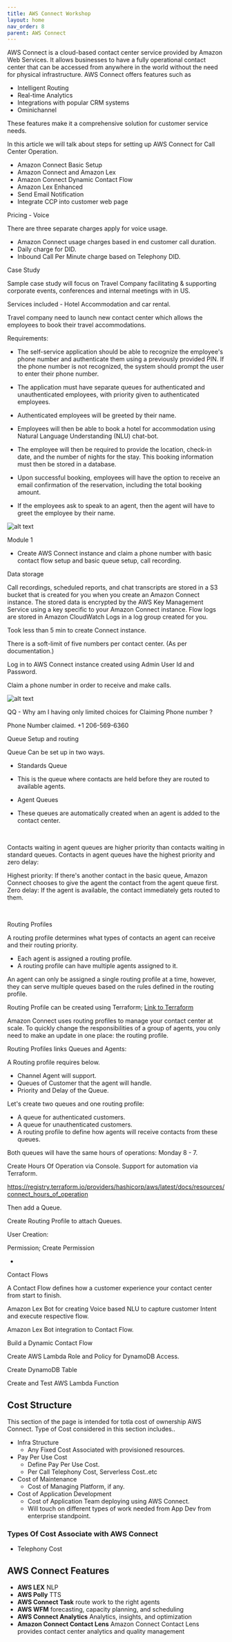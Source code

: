 ```yaml
---
title: AWS Connect Workshop
layout: home
nav_order: 8
parent: AWS Connect
---
```



AWS Connect is a cloud-based contact center service provided by Amazon Web Services. It allows businesses to have a fully operational contact center that can be accessed from anywhere in the world without the need for physical infrastructure. AWS Connect offers features such as 

- Intelligent Routing
- Real-time Analytics  
- Integrations with popular CRM systems
- Ominichannel


These features make it a comprehensive solution for customer service needs.

In this article we will talk about steps for setting up AWS Connect for Call Center Operation.

- Amazon Connect Basic Setup
- Amazon Connect and Amazon Lex
- Amazon Connect Dynamic Contact Flow
- Amazon Lex Enhanced
- Send Email Notification
- Integrate CCP into customer web page



Pricing  - Voice

There are three separate charges apply for voice usage.

- Amazon Connect usage charges based in end customer call duration.
- Daily charge for DID.
- Inbound Call Per Minute charge based on Telephony DID.



Case Study


Sample case study will focus on Travel Company facilitating & supporting corporate events, conferences and internal meetings with in US.

Services included - Hotel Accommodation and car rental.

Travel company need to launch new contact center which allows the employees to book their travel accommodations.

Requirements:

- The self-service application should be able to recognize the employee's phone number and authenticate them using a previously provided PIN. If the phone number is not recognized, the system should prompt the user to enter their phone number.

- The application must have separate queues for authenticated and unauthenticated employees, with priority given to authenticated employees.

- Authenticated employees will be greeted by their name.

- Employees will then be able to book a hotel for accommodation using Natural Language Understanding (NLU) chat-bot.

- The employee will then be required to provide the location, check-in date, and the number of nights for the stay. This booking information must then be stored in a database.

- Upon successful booking, employees will have the option to receive an email confirmation of the reservation, including the total booking amount.

- If the employees ask to speak to an agent, then the agent will have to greet the employee by their name.


![alt text](aws_connect_workshop.png)


Module 1

- Create AWS Connect instance and claim a phone number with basic contact flow setup and basic queue setup, call recording.


Data storage 

Call recordings, scheduled reports, and chat transcripts are stored in a S3 bucket that is created for you when you create an Amazon Connect instance. The stored data is encrypted by the AWS Key Management Service using a key specific to your Amazon Connect instance. Flow logs are stored in Amazon CloudWatch Logs in a log group created for you.

Took less than 5 min to create Connect instance.

There is a soft-limit of five numbers per contact center. (As per documentation.)


Log in to AWS Connect instance created using Admin User Id and Password.

Claim a phone number in order to receive and make calls.

![alt text](aws_connect_claim_phone.png.png)


QQ - Why am I having only limited choices for Claiming Phone number ?

Phone Number claimed.
+1 206-569-6360 


Queue Setup and routing

Queue Can be set up in two ways.

- Standards Queue 
* This is the queue where contacts are held before they are routed to available agents. 

- Agent Queues
* These queues are automatically created when an agent is added to the contact center.

<br>

Contacts waiting in agent queues are higher priority than contacts waiting in standard queues. Contacts in agent queues have the highest priority and zero delay:

Highest priority: If there's another contact in the basic queue, Amazon Connect chooses to give the agent the contact from the agent queue first.
Zero delay: If the agent is available, the contact immediately gets routed to them.

<br>

Routing Profiles

A routing profile determines what types of contacts an agent can receive and their routing priority.

- Each agent is assigned a routing profile.
- A routing profile can have multiple agents assigned to it.

An agent can only be assigned a single routing profile at a time, however, they can serve multiple queues based on the rules defined in the routing profile.

Routing Profile can be created using Terraform;
[Link to Terraform](https://registry.terraform.io/providers/hashicorp/aws/latest/docs/resources/connect_routing_profile)


Amazon Connect uses routing profiles to manage your contact center at scale. To quickly change the responsibilities of a group of agents, you only need to make an update in one place: the routing profile.


Routing Profiles links Queues and Agents:

A Routing profile requires below.

- Channel Agent will support.
- Queues of Customer that the agent will handle. 
- Priority and Delay of the Queue.



Let's create two queues and one routing profile:

- A queue for authenticated customers.
- A queue for unauthenticated customers.
- A routing profile to define how agents will receive contacts from these queues.

Both queues will have the same hours of operations: Monday 8 - 7.


Create Hours Of Operation via Console. Support for automation via Terraform.

https://registry.terraform.io/providers/hashicorp/aws/latest/docs/resources/connect_hours_of_operation


Then add a Queue.

Create Routing Profile to attach Queues.


User Creation:


Permission; Create Permission

- 


Contact Flows

A Contact Flow defines how a customer experience your contact center from start to finish. 




Amazon Lex Bot for creating Voice based NLU to capture customer Intent and execute respective flow.



Amazon Lex Bot integration to Contact Flow.



Build a Dynamic Contact Flow

Create AWS Lambda Role and Policy for DynamoDB Access.

Create DynamoDB Table

Create and Test AWS Lambda Function









## Cost Structure

This section of the page is intended for totla cost of ownership AWS Connect. Type of Cost considered in this section includes..

- Infra Structure
  * Any Fixed Cost Associated with provisioned resources.
- Pay Per Use Cost
  * Define Pay Per Use Cost.
  * Per Call Telephony Cost, Serverless Cost..etc
- Cost of Maintenance 
  * Cost of Managing Platform, if any.
- Cost of Application Development
  * Cost of Application Team deploying using AWS Connect. 
  * Will touch on different types of work needed from App Dev from enterprise standpoint.

### Types Of Cost Associate with AWS Connect

- Telephony Cost



## AWS Connect Features

- **AWS LEX** NLP
- **AWS Polly** TTS
- **AWS Connect Task** route work to the right agents
- **AWS WFM** forecasting, capacity planning, and scheduling
- **AWS Connect Analytics** Analytics, insights, and optimization
- **Amazon Connect Contact Lens** Amazon Connect Contact Lens provides contact center analytics and quality management 